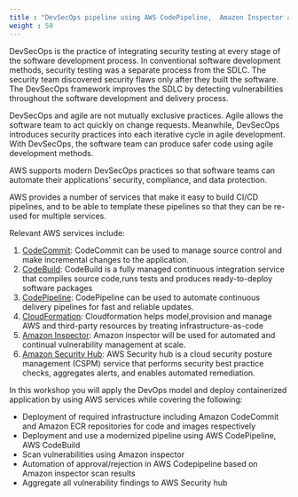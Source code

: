 ```yaml
---
title : "DevSecOps pipeline using AWS CodePipeline,  Amazon Inspector and AWS Security Hub"
weight : 50
---
```


DevSecOps is the practice of integrating security testing at every stage of the software development process.
In conventional software development methods, security testing was a separate process from the SDLC. The security team discovered security flaws only after they built the software.
The DevSecOps framework improves the SDLC by detecting vulnerabilities throughout the software development and delivery process.

DevSecOps and agile are not mutually exclusive practices. Agile allows the software team to act quickly on change requests. Meanwhile, DevSecOps introduces security practices into each iterative cycle in agile development. With DevSecOps, the software team can produce safer code using agile development methods.



AWS supports modern DevSecOps practices so that software teams can automate their applications’ security, compliance, and data protection.

AWS provides a number of services that make it easy to build CI/CD pipelines, and to be able to template these pipelines so that they can be re-used for multiple services.

Relevant AWS services include:

1. [CodeCommit](https://aws.amazon.com/codecommit/): CodeCommit can be used to manage source control and make incremental changes to the application.
2. [CodeBuild](https://aws.amazon.com/codebuild/): CodeBuild is a fully managed continuous integration service that compiles source code,runs tests and produces ready-to-deploy software packages
3. [CodePipeline](https://aws.amazon.com/codepipeline/): CodePipeline can be used to automate continuous delivery pipelines for fast and reliable updates.
4. [CloudFormation](https://aws.amazon.com/cloudformation/): Cloudformation helps model,provision and manage AWS and third-party resources by treating infrastructure-as-code
3. [Amazon Inspector](https://aws.amazon.com/inspector/): Amazon inspector will be used for automated and continual vulnerability management at scale.
4. [Amazon Security Hub](https://aws.amazon.com/securityhub/): AWS Security hub is a cloud security posture management (CSPM) service that performs security best practice checks, aggregates alerts, and enables automated remediation.


In this workshop you will apply the DevOps model and deploy containerized application by using AWS services while covering the following:

* Deployment of required infrastructure including Amazon CodeCommit  and Amazon ECR repositories for code and images respectively
* Deployment and use a modernized pipeline using AWS CodePipeline, AWS CodeBuild 
* Scan vulnerabilities using Amazon inspector
* Automation of approval/rejection in AWS Codepipeline based on Amazon inspector scan results
* Aggregate all vulnerability findings to AWS Security hub
